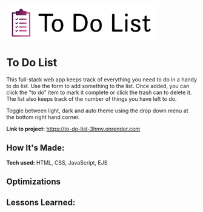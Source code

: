 ![alt text](https://github.com/annieclinton/to-do-list/blob/main/readMeLogo.png)

# To Do List  

This full-stack web app keeps track of everything you need to do in a handy to do list. Use the form to add something to the list. Once added, you can click the "to do" item to mark it complete or click the trash can to delete it. The list also keeps track of the number of things you have left to do.

Toggle between light, dark and auto theme using the drop down menu at the bottom right hand corner. 

**Link to project:** https://to-do-list-3hmv.onrender.com

## How It's Made:

**Tech used:** HTML, CSS, JavaScript, EJS



## Optimizations



## Lessons Learned:

